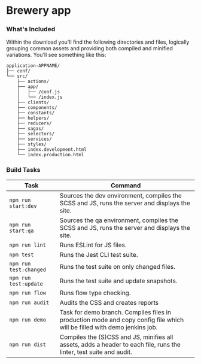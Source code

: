 # Brewery app

### What's Included

Within the download you'll find the following directories and files, logically grouping common assets and providing both compiled and minified variations.  You'll see something like this:

```
application-APPNAME/
├── conf/
└── src/
    ├── actions/
    ├── app/
    │   ├── /conf.js
    │   └── /index.js
    ├── clients/
    ├── components/
    ├── constants/
    ├── helpers/
    ├── reducers/
    ├── sagas/
    ├── selectors/
    ├── services/
    ├── styles/
    ├── index.development.html
    └── index.production.html
```

### Build Tasks

| Task | Command |
| ---- | ------- |
| `npm run start:dev` | Sources the dev environment, compiles the SCSS and JS, runs the server and displays the site. |
| `npm run start:qa` | Sources the qa environment, compiles the SCSS and JS, runs the server and displays the site. |
| `npm run lint` | Runs ESLint for JS files. |
| `npm test` | Runs the Jest CLI test suite. |
| `npm run test:changed` | Runs the test suite on only changed files. |
| `npm run test:update` | Runs the test suite and update snapshots. |
| `npm run flow` | Runs flow type checking. |
| `npm run audit` | Audits the CSS and creates reports |
| `npm run demo` | Task for demo branch. Compiles files in production mode and copy config file which will be filled with demo jenkins job. |
| `npm run dist` | Compiles the (S)CSS and JS, minifies all assets, adds a header to each file, runs the linter, test suite and audit.  |

